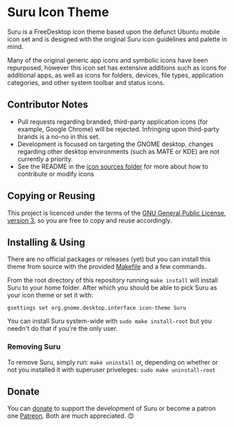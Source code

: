Suru Icon Theme
================

Suru is a FreeDesktop icon theme based upon the defunct Ubuntu mobile icon set and is designed with the original Suru icon guidelines and palette in mind.

Many of the original generic app icons and symbolic icons have been repurposed, however this icon set has extensive additions such as icons for additional apps, as well as icons for folders, devices, file types, application categories, and other system toolbar and status icons.

## Contributor Notes

 - Pull requests regarding branded, third-party application icons (for example, Google Chrome) will be rejected. Infringing upon third-party brands is a no-no in this set.
 - Development is focused on targeting the GNOME desktop, changes regarding other desktop environments (such as MATE or KDE) are not currently a priority.
 - See the README in the [icon sources folder](/src) for more about how to contribute or modify icons

## Copying or Reusing

This project is licenced under the terms of the [GNU General Public License, version 3](https://www.gnu.org/licenses/gpl-3.0.txt), so you are free to copy and reuse accordingly.

## Installing & Using

There are no official packages or releases (yet) but you can install this theme from source with the provided [Makefile](/Makefile) and a few commands.

From the root directory of this repository running `make install` will install Suru to your home folder. After which you should be able to pick Suru as your icon theme or set it with:

    gsettings set org.gnome.desktop.interface icon-theme Suru

You can install Suru system-wide with `sudo make install-root` but you needn't do that if you're the only user.

### Removing Suru

To remove Suru, simply run: `make uninstall` or, depending on whether or not you installed it with superuser priveleges: `sudo make uninstall-root` 

## Donate

You can [donate](https://snwh.org/donate) to support the development of Suru or become a patron one [Patreon](http://patreon.com/snwh/). Both are much appreciated. &#x1F60A;

